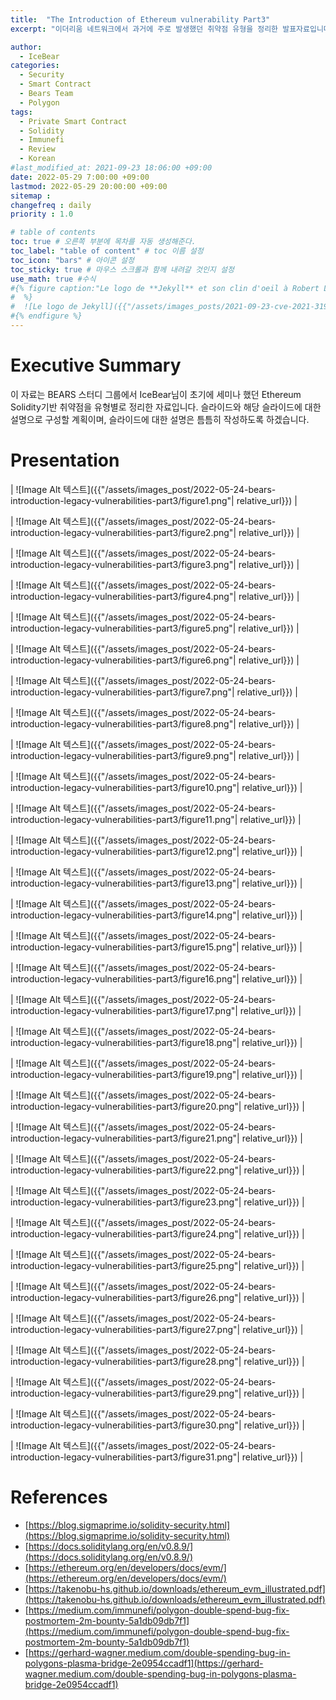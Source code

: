 ```yaml
---
title:  "The Introduction of Ethereum vulnerability Part3"
excerpt: "이더리움 네트워크에서 과거에 주로 발생했던 취약점 유형을 정리한 발표자료입니다."

author:
  - IceBear
categories:
  - Security
  - Smart Contract
  - Bears Team
  - Polygon
tags:
  - Private Smart Contract
  - Solidity
  - Immunefi
  - Review
  - Korean
#last_modified_at: 2021-09-23 18:06:00 +09:00
date: 2022-05-29 7:00:00 +09:00
lastmod: 2022-05-29 20:00:00 +09:00
sitemap :
changefreq : daily
priority : 1.0

# table of contents
toc: true # 오른쪽 부분에 목차를 자동 생성해준다.
toc_label: "table of content" # toc 이름 설정
toc_icon: "bars" # 아이콘 설정
toc_sticky: true # 마우스 스크롤과 함께 내려갈 것인지 설정
use_math: true #수식
#{% figure caption:"Le logo de **Jekyll** et son clin d'oeil à Robert Louis Stevenson"
#  %}
#  ![Le logo de Jekyll]({{"/assets/images_posts/2021-09-23-cve-2021-31956-part1/1.png"| #relative_url}})
#{% endfigure %}
---
```

# Executive Summary
이 자료는 BEARS 스터디 그룹에서 IceBear님이 초기에 세미나 했던 Ethereum Solidity기반 취약점을 유형별로 정리한 자료입니다. 슬라이드와 해당 슬라이드에 대한 설명으로 구성할 계획이며, 슬라이드에 대한 설명은 틈틈히 작성하도록 하겠습니다.

# Presentation

| ![Image Alt 텍스트]({{"/assets/images_post/2022-05-24-bears-introduction-legacy-vulnerabilities-part3/figure1.png"| relative_url}})  |

| ![Image Alt 텍스트]({{"/assets/images_post/2022-05-24-bears-introduction-legacy-vulnerabilities-part3/figure2.png"| relative_url}})  |

| ![Image Alt 텍스트]({{"/assets/images_post/2022-05-24-bears-introduction-legacy-vulnerabilities-part3/figure3.png"| relative_url}})  |

| ![Image Alt 텍스트]({{"/assets/images_post/2022-05-24-bears-introduction-legacy-vulnerabilities-part3/figure4.png"| relative_url}})  |

| ![Image Alt 텍스트]({{"/assets/images_post/2022-05-24-bears-introduction-legacy-vulnerabilities-part3/figure5.png"| relative_url}})  |

| ![Image Alt 텍스트]({{"/assets/images_post/2022-05-24-bears-introduction-legacy-vulnerabilities-part3/figure6.png"| relative_url}})  |

| ![Image Alt 텍스트]({{"/assets/images_post/2022-05-24-bears-introduction-legacy-vulnerabilities-part3/figure7.png"| relative_url}})  |

| ![Image Alt 텍스트]({{"/assets/images_post/2022-05-24-bears-introduction-legacy-vulnerabilities-part3/figure8.png"| relative_url}})  |

| ![Image Alt 텍스트]({{"/assets/images_post/2022-05-24-bears-introduction-legacy-vulnerabilities-part3/figure9.png"| relative_url}})  |

| ![Image Alt 텍스트]({{"/assets/images_post/2022-05-24-bears-introduction-legacy-vulnerabilities-part3/figure10.png"| relative_url}})  |

| ![Image Alt 텍스트]({{"/assets/images_post/2022-05-24-bears-introduction-legacy-vulnerabilities-part3/figure11.png"| relative_url}})  |

| ![Image Alt 텍스트]({{"/assets/images_post/2022-05-24-bears-introduction-legacy-vulnerabilities-part3/figure12.png"| relative_url}})  |

| ![Image Alt 텍스트]({{"/assets/images_post/2022-05-24-bears-introduction-legacy-vulnerabilities-part3/figure13.png"| relative_url}})  |

| ![Image Alt 텍스트]({{"/assets/images_post/2022-05-24-bears-introduction-legacy-vulnerabilities-part3/figure14.png"| relative_url}})  |

| ![Image Alt 텍스트]({{"/assets/images_post/2022-05-24-bears-introduction-legacy-vulnerabilities-part3/figure15.png"| relative_url}})  |

| ![Image Alt 텍스트]({{"/assets/images_post/2022-05-24-bears-introduction-legacy-vulnerabilities-part3/figure16.png"| relative_url}})  |

| ![Image Alt 텍스트]({{"/assets/images_post/2022-05-24-bears-introduction-legacy-vulnerabilities-part3/figure17.png"| relative_url}})  |

| ![Image Alt 텍스트]({{"/assets/images_post/2022-05-24-bears-introduction-legacy-vulnerabilities-part3/figure18.png"| relative_url}})  |

| ![Image Alt 텍스트]({{"/assets/images_post/2022-05-24-bears-introduction-legacy-vulnerabilities-part3/figure19.png"| relative_url}})  |

| ![Image Alt 텍스트]({{"/assets/images_post/2022-05-24-bears-introduction-legacy-vulnerabilities-part3/figure20.png"| relative_url}})  |

| ![Image Alt 텍스트]({{"/assets/images_post/2022-05-24-bears-introduction-legacy-vulnerabilities-part3/figure21.png"| relative_url}})  |

| ![Image Alt 텍스트]({{"/assets/images_post/2022-05-24-bears-introduction-legacy-vulnerabilities-part3/figure22.png"| relative_url}})  |

| ![Image Alt 텍스트]({{"/assets/images_post/2022-05-24-bears-introduction-legacy-vulnerabilities-part3/figure23.png"| relative_url}})  |

| ![Image Alt 텍스트]({{"/assets/images_post/2022-05-24-bears-introduction-legacy-vulnerabilities-part3/figure24.png"| relative_url}})  |

| ![Image Alt 텍스트]({{"/assets/images_post/2022-05-24-bears-introduction-legacy-vulnerabilities-part3/figure25.png"| relative_url}})  |

| ![Image Alt 텍스트]({{"/assets/images_post/2022-05-24-bears-introduction-legacy-vulnerabilities-part3/figure26.png"| relative_url}})  |

| ![Image Alt 텍스트]({{"/assets/images_post/2022-05-24-bears-introduction-legacy-vulnerabilities-part3/figure27.png"| relative_url}})  |

| ![Image Alt 텍스트]({{"/assets/images_post/2022-05-24-bears-introduction-legacy-vulnerabilities-part3/figure28.png"| relative_url}})  |

| ![Image Alt 텍스트]({{"/assets/images_post/2022-05-24-bears-introduction-legacy-vulnerabilities-part3/figure29.png"| relative_url}})  |

| ![Image Alt 텍스트]({{"/assets/images_post/2022-05-24-bears-introduction-legacy-vulnerabilities-part3/figure30.png"| relative_url}})  |

| ![Image Alt 텍스트]({{"/assets/images_post/2022-05-24-bears-introduction-legacy-vulnerabilities-part3/figure31.png"| relative_url}})  |

<!--
| ![Image Alt 텍스트]({{"/assets/images_post/2022-05-24-bears-introduction-legacy-vulnerabilities-part3/figure32.png"| relative_url}})  |
-->

# References
* [https://blog.sigmaprime.io/solidity-security.html](https://blog.sigmaprime.io/solidity-security.html)
* [https://docs.soliditylang.org/en/v0.8.9/](https://docs.soliditylang.org/en/v0.8.9/) 
* [https://ethereum.org/en/developers/docs/evm/](https://ethereum.org/en/developers/docs/evm/) 
* [https://takenobu-hs.github.io/downloads/ethereum_evm_illustrated.pdf](https://takenobu-hs.github.io/downloads/ethereum_evm_illustrated.pdf)
* [https://medium.com/immunefi/polygon-double-spend-bug-fix-postmortem-2m-bounty-5a1db09db7f1](https://medium.com/immunefi/polygon-double-spend-bug-fix-postmortem-2m-bounty-5a1db09db7f1)
* [https://gerhard-wagner.medium.com/double-spending-bug-in-polygons-plasma-bridge-2e0954ccadf1](https://gerhard-wagner.medium.com/double-spending-bug-in-polygons-plasma-bridge-2e0954ccadf1)
